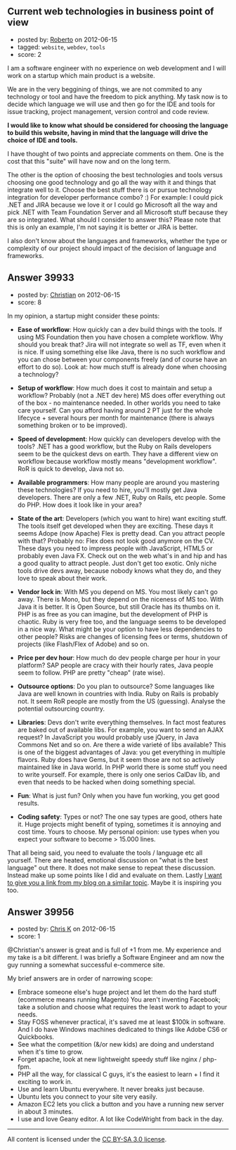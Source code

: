 ## Current web technologies in business point of view

- posted by: [Roberto](https://stackexchange.com/users/-1/18338-roberto) on 2012-06-15
- tagged: `website`, `webdev`, `tools`
- score: 2

I am a software engineer with no experience on web development and I will work on a startup which main product is a website.

We are in the very beggining of things, we are not commited to any technology or tool and have the freedom to pick anything. My task now is to decide which language we will use and then go for the IDE and tools for issue tracking, project management, version control and code review.

**I would like to know what should be considered for choosing the language to build this website, having in mind that the language will drive the choice of IDE and tools.**

I have thought of two points and appreciate comments on them. One is the cost that this "suite" will have now and on the long term.

The other is the option of choosing the best technologies and tools versus choosing one good technology and go all the way with it and things that integrate well to it. Choose the best stuff there is or pursue technology integration for developer performance combo? :)  For example: I could pick .NET and JIRA because we love it or I could go Microsoft all the way and pick .NET with Team Foundation Server and all Microsoft stuff because they are so integrated. What should I consider to answer this? Please note that this is only an example, I'm not saying it is better or JIRA is better.

I also don't know about the languages and frameworks, whether the type or complexity of our project should impact of the decision of language and frameworks. 


## Answer 39933

- posted by: [Christian](https://stackexchange.com/users/-1/9952-christian) on 2012-06-15
- score: 8

<p>In my opinion, a startup might consider these points:</p>

<ul>
<li><p><strong>Ease of workflow</strong>: How quickly can a dev build things with the tools. If using MS Foundation then you have chosen a complete workflow. Why should you break that? Jira will not integrate so well as TF, even when it is nice. If using something else like Java, there is no such workflow and you can chose between your components freely (and of course have an effort to do so). Look at: how much stuff is already done when choosing a technology?</p></li>
<li><p><strong>Setup of workflow</strong>: How much does it cost to maintain and setup a workflow? Probably (not a .NET dev here) MS does offer everything out of the box - no maintenance needed. In other worlds you need to take care yourself. Can you afford having around 2 PT just for the whole lifecyce + several hours per month for maintenance (there is always something broken or to be improved).</p></li>
<li><p><strong>Speed of development</strong>: How quickly can developers develop with the tools? .NET has a good workflow, but the Ruby on Rails developers seem to be the quickest devs on earth. They have a different view on workflow because workflow mostly means "development workflow". RoR is quick to develop, Java not so.</p></li>
<li><p><strong>Available programmers</strong>: How many people are around you mastering these technologies? If you need to hire, you'll mostly get Java developers. There are only a few .NET, Ruby on Rails, etc people. Some do PHP. How does it look like in your area?</p></li>
<li><p><strong>State of the art</strong>: Developers (which you want to hire) want exciting stuff. The tools itself get developed when they are exciting. These days it seems Adope (now Apache) Flex is pretty dead. Can you attract people with that? Probably no: Flex does not look good anymore on the CV. These days you need to impress people with JavaScript, HTML5 or probably even Java FX. Check out on the web what's in and hip and has a good quality to attract people. Just don't get too exotic. Only niche tools drive devs away, because nobody knows what they do, and they love to speak about their work.</p></li>
<li><p><strong>Vendor lock in</strong>: With MS you depend on MS. You most likely can't go away. There is Mono, but they depend on the niceness of MS too. With Java it is better. It is Open Source, but still Oracle has its thumbs on it. PHP is as free as you can imagine, but the development of PHP is chaotic. Ruby is very free too, and the language seems to be developed in a nice way.  What might be your option to have less dependencies to other people? Risks are changes of licensing fees or terms, shutdown of projects (like Flash/Flex of Adobe) and so on.</p></li>
<li><p><strong>Price per dev hour</strong>: How much do dev people charge per hour in your platform? SAP people are cracy with their hourly rates, Java people seem to follow. PHP are pretty "cheap" (rate wise).</p></li>
<li><p><strong>Outsource options</strong>: Do you plan to outsource? Some languages like Java are well known in countries with India. Ruby on Rails is probably not. It seem RoR people are mostly from the US (guessing). Analyse the potential outsourcing country.</p></li>
<li><p><strong>Libraries</strong>: Devs don't write everything themselves. In fact most features are baked out of available libs. For example, you want to send an AJAX request? In JavaScript you would probably use jQuery, in Java Commons Net and so on. Are there a wide varieté of libs available? This is one of the biggest advantages of Java: you get everything in multiple flavors. Ruby does have Gems, but it seem those are not so actively maintained like in Java world. In PHP world there is some stuff you need to write yourself. For example, there is only one serios CalDav lib, and even that needs to be hacked when doing something special.</p></li>
<li><p><strong>Fun</strong>: What is just fun? Only when you have fun working, you get good results.</p></li>
<li><p><strong>Coding safety</strong>: Types or not? The one say types are good, others hate it. Huge projects might benefit of typing, sometimes it is annoying and cost time. Yours to choose. My personal opinion: use types when you expect your software to become > 15.000 lines.</p></li>
</ul>

<p>That all being said, you need to evaluate the tools / language etc all yourself. There are heated, emotional discussion on "what is the best language" out there. It does not make sense to repeat these discussion. Instead make up some points like I did and evaluate on them. Lastly <a href="http://www.grobmeier.de/how-i-select-open-source-projects-25012012.html" rel="nofollow">I want to give you a link from my blog on a similar topic</a>. Maybe it is inspiring you too.</p>



## Answer 39956

- posted by: [Chris K](https://stackexchange.com/users/-1/18406-chris-k) on 2012-06-15
- score: 1

@Christian's answer is great and is full of +1 from me. My experience and my take is a bit different. I was briefly a Software Engineer and am now the guy running a somewhat successful e-commerce site. 

My brief answers are in order of narrowing scope: 

 - Embrace someone else's huge project and let them do the hard stuff (ecommerce means running Magento) You aren't inventing Facebook; take a solution and choose what requires the least work to adapt to your needs.
 - Stay FOSS whenever practical, it's saved me at least $100k in software. And I do have Windows machines dedicated to things like Adobe CS6 or Quickbooks.
 - See what the competition (&/or new kids) are doing and understand when it's time to grow.
 - Forget apache, look at new lightweight speedy stuff like nginx / php-fpm.
 - PHP all the way, for classical C guys, it's the easiest to learn + I find it exciting to work in.
 - Use and learn Ubuntu everywhere. It never breaks just because.
 - Ubuntu lets you connect to your site very easily.
 - Amazon EC2 lets you click a button and you have a running new server in about 3 minutes.
 - I use and love Geany editor. A lot like CodeWright from back in the day.





---

All content is licensed under the [CC BY-SA 3.0 license](https://creativecommons.org/licenses/by-sa/3.0/).
